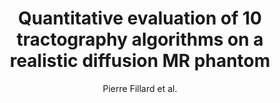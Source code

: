 ---
cat: gaia
subcat: architecture
bestof: false
author: Pierre Fillard et al.
title: Quantitative evaluation of 10 tractography algorithms on a realistic diffusion MR phantom
journal: NEUROIMAGE
year: 2011
type: article
doi: 10.1016/j.neuroimage.2011.01.032
---